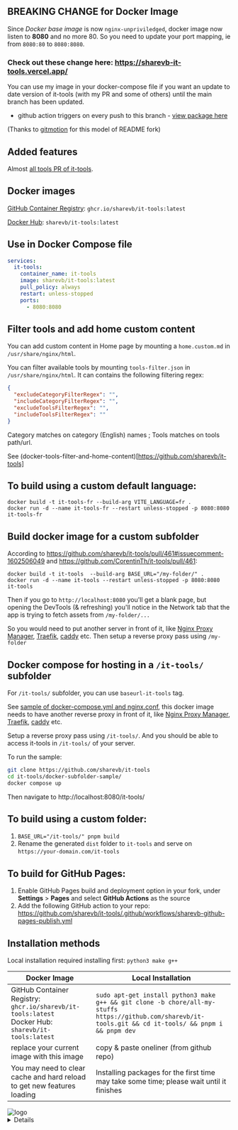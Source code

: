 ## BREAKING CHANGE for Docker Image

Since *Docker base image* is now `nginx-unpriviledged`, docker image now listen to **8080** and no more 80. So you need to update your port mapping, ie from `8080:80` to `8080:8080`.

### Check out these change here: <https://sharevb-it-tools.vercel.app/>

You can use my image in your docker-compose file if you want an update to date version of it-tools (with my PR and some of others) until the main branch has been updated.

- github action triggers on every push to this branch - [view package here](https://github.com/sharevb/it-tools/pkgs/container/it-tools)

(Thanks to [gitmotion](https://github.com/gitmotion/it-tools) for this model of README fork)

## Added features

Almost [all tools PR of it-tools](https://github.com/sharevb/it-tools/pulls).

## Docker images

[GitHub Container Registry](https://github.com/sharevb/it-tools/pkgs/container/it-tools): `ghcr.io/sharevb/it-tools:latest`

[Docker Hub](https://hub.docker.com/r/sharevb/it-tools): `sharevb/it-tools:latest`

## Use in Docker Compose file

```yml
services:
  it-tools:
    container_name: it-tools
    image: sharevb/it-tools:latest
    pull_policy: always
    restart: unless-stopped
    ports:
      - 8080:8080
```

## Filter tools and add home custom content

You can add custom content in Home page by mounting a `home.custom.md` in `/usr/share/nginx/html`.

You can filter available tools by mounting `tools-filter.json` in `/usr/share/nginx/html`. It can contains the following filtering regex:
```json
{
  "excludeCategoryFilterRegex": "",
  "includeCategoryFilterRegex": "",
  "excludeToolsFilterRegex": "",
  "includeToolsFilterRegex": ""
}
```
Category matches on category (English) names ; Tools matches on tools path/url.

See (docker-tools-filter-and-home-content)[https://github.com/sharevb/it-tools]

## To build using a custom default language:

```
docker build -t it-tools-fr --build-arg VITE_LANGUAGE=fr .
docker run -d --name it-tools-fr --restart unless-stopped -p 8080:8080 it-tools-fr
```

## Build docker image for a custom subfolder

According to https://github.com/sharevb/it-tools/pull/461#issuecomment-1602506049 and https://github.com/CorentinTh/it-tools/pull/461:
```
docker build -t it-tools  --build-arg BASE_URL="/my-folder/" .
docker run -d --name it-tools --restart unless-stopped -p 8080:8080 it-tools
```

Then if you go to `http://localhost:8080` you'll get a blank page, but opening the DevTools (& refreshing) you'll notice in the Network tab that the app is trying to fetch assets from `/my-folder/...`

So you would need to put another server in front of it, like [Nginx Proxy Manager](https://nginxproxymanager.com/), [Traefik](https://traefik.io/traefik/), [caddy](https://caddyserver.com/) etc. Then setup a reverse proxy pass using `/my-folder`

## Docker compose for hosting in a `/it-tools/` subfolder

For `/it-tools/` subfolder, you can use `baseurl-it-tools` tag.

See [sample of docker-compose.yml and nginx.conf](https://github.com/sharevb/it-tools/docker-subfolder-sample), this docker image needs to have another reverse proxy in front of it, like [Nginx Proxy Manager](https://nginxproxymanager.com/), [Traefik](https://traefik.io/traefik/), [caddy](https://caddyserver.com/) etc. 

Setup a reverse proxy pass using `/it-tools/`. And you should be able to access it-tools in `/it-tools/` of your server.

To run the sample:

```bash
git clone https://github.com/sharevb/it-tools
cd it-tools/docker-subfolder-sample/
docker compose up
```

Then navigate to http://localhost:8080/it-tools/

## To build using a custom folder:

1. `BASE_URL="/it-tools/" pnpm build`
2. Rename the generated `dist` folder to `it-tools` and serve on `https://your-domain.com/it-tools`

## To build for GitHub Pages:

1. Enable GitHub Pages build and deployment option in your fork, under **Settings** > **Pages** and select **GitHub Actions** as the source
2. Add the following GitHub action to your repo: https://github.com/sharevb/it-tools/.github/workflows/sharevb-github-pages-publish.yml

## Installation methods

Local installation required installing first: `python3 make g++`

| Docker Image                            | Local Installation                                                                                                          |
|-----------------------------------------|-----------------------------------------------------------------------------------------------------------------------------|
| GitHub Container Registry: <span title="triple click me!">`ghcr.io/sharevb/it-tools:latest`</span><br/>Docker Hub: <span title="triple click me!">`sharevb/it-tools:latest`</span> | <span title="triple click me!">`sudo apt-get install python3 make g++ && git clone -b chore/all-my-stuffs https://github.com/sharevb/it-tools.git && cd it-tools/ && pnpm i && pnpm dev`</span> |
| replace your current image with this image | copy & paste oneliner (from github repo) |
| You may need to clear cache and hard reload to get new features loading | Installing packages for the first time may take some time; please wait until it finishes |

<picture>
    <source srcset="./.github/logo-dark.png" media="(prefers-color-scheme: light)">
    <source srcset="./.github/logo-white.png" media="(prefers-color-scheme: dark)">
    <img src="./.github/logo-dark.png" alt="logo">
</picture>

<details>

Useful tools for developer and people working in IT. [Have a look !](https://sharevb-it-tools.vercel.app).

## Functionalities and roadmap

Please check the [issues](https://github.com/sharevb/it-tools/issues) to see if some feature listed to be implemented.

You have an idea of a tool? Submit a [feature request](https://github.com/sharevb/it-tools/issues/new/choose)!

## Self host

Self host solutions for your homelab

**From docker hub:**

```sh
docker run -d --name it-tools --restart unless-stopped -p 8080:8080 corentinth/it-tools:latest
```

**From github packages:**

```sh
docker run -d --name it-tools --restart unless-stopped -p 8080:8080 ghcr.io/corentinth/it-tools:latest
```

**Other solutions:**

- [Cloudron](https://www.cloudron.io/store/tech.ittools.cloudron.html)
- [Tipi](https://www.runtipi.io/docs/apps-available)
- [Unraid](https://unraid.net/community/apps?q=it-tools)

## Contribute

### Recommended IDE Setup

[VSCode](https://code.visualstudio.com/) with the following extensions:

- [Volar](https://marketplace.visualstudio.com/items?itemName=Vue.volar) (and disable Vetur)
- [TypeScript Vue Plugin (Volar)](https://marketplace.visualstudio.com/items?itemName=Vue.vscode-typescript-vue-plugin).
- [ESLint](https://marketplace.visualstudio.com/items?itemName=dbaeumer.vscode-eslint)
- [i18n Ally](https://marketplace.visualstudio.com/items?itemName=lokalise.i18n-ally)

with the following settings:

```json
{
  "editor.formatOnSave": false,
  "editor.codeActionsOnSave": {
    "source.fixAll.eslint": true
  },
  "i18n-ally.localesPaths": ["locales", "src/tools/*/locales"],
  "i18n-ally.keystyle": "nested"
}
```

### Type Support for `.vue` Imports in TS

TypeScript cannot handle type information for `.vue` imports by default, so we replace the `tsc` CLI with `vue-tsc` for type checking. In editors, we need [TypeScript Vue Plugin (Volar)](https://marketplace.visualstudio.com/items?itemName=Vue.vscode-typescript-vue-plugin) to make the TypeScript language service aware of `.vue` types.

If the standalone TypeScript plugin doesn't feel fast enough to you, Volar has also implemented a [Take Over Mode](https://github.com/johnsoncodehk/volar/discussions/471#discussioncomment-1361669) that is more performant. You can enable it by the following steps:

1. Disable the built-in TypeScript Extension
   1. Run `Extensions: Show Built-in Extensions` from VSCode's command palette
   2. Find `TypeScript and JavaScript Language Features`, right click and select `Disable (Workspace)`
2. Reload the VSCode window by running `Developer: Reload Window` from the command palette.

### Project Setup

```sh
pnpm install
```

### Compile and Hot-Reload for Development

```sh
pnpm dev
```

### Type-Check, Compile and Minify for Production

```sh
pnpm build
```

### Run Unit Tests with [Vitest](https://vitest.dev/)

```sh
pnpm test
```

### Lint with [ESLint](https://eslint.org/)

```sh
pnpm lint
```

### Create a new tool

To create a new tool, there is a script that generate the boilerplate of the new tool, simply run:

```sh
pnpm run script:create:tool my-tool-name
```

It will create a directory in `src/tools` with the correct files, and a the import in `src/tools/index.ts`. You will just need to add the imported tool in the proper category and develop the tool.

## Contributors

Big thanks to all the people who have already contributed!

[![contributors](https://contrib.rocks/image?repo=corentinth/it-tools&refresh=1)](https://github.com/sharevb/it-tools/graphs/contributors)

## Credits

Coded with ❤️ by [Corentin Thomasset](https://corentin.tech?utm_source=it-tools&utm_medium=readme).

This project is continuously deployed using [vercel.com](https://vercel.com).

Contributor graph is generated using [contrib.rocks](https://contrib.rocks/preview?repo=corentinth/it-tools).

<a href="https://www.producthunt.com/posts/it-tools?utm_source=badge-featured&utm_medium=badge&utm_souce=badge-it&#0045;tools" target="_blank"><img src="https://api.producthunt.com/widgets/embed-image/v1/featured.svg?post_id=345793&theme=light" alt="IT&#0032;Tools - Collection&#0032;of&#0032;handy&#0032;online&#0032;tools&#0032;for&#0032;devs&#0044;&#0032;with&#0032;great&#0032;UX | Product Hunt" style="width: 250px; height: 54px;" width="250" height="54" /></a>
<a href="https://www.producthunt.com/posts/it-tools?utm_source=badge-top-post-badge&utm_medium=badge&utm_souce=badge-it&#0045;tools" target="_blank"><img src="https://api.producthunt.com/widgets/embed-image/v1/top-post-badge.svg?post_id=345793&theme=light&period=daily" alt="IT&#0032;Tools - Collection&#0032;of&#0032;handy&#0032;online&#0032;tools&#0032;for&#0032;devs&#0044;&#0032;with&#0032;great&#0032;UX | Product Hunt" style="width: 250px; height: 54px;" width="250" height="54" /></a>

## License

This project is under the [GNU GPLv3](LICENSE).

</details>